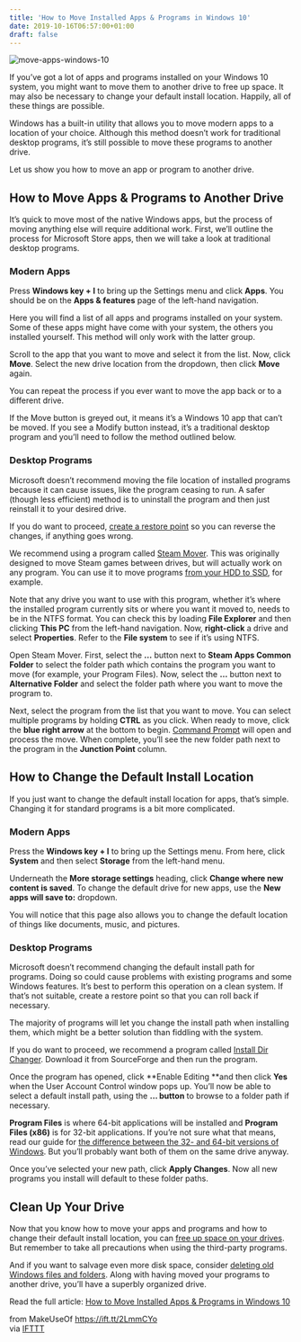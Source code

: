 ```yaml
---
title: 'How to Move Installed Apps & Programs in Windows 10'
date: 2019-10-16T06:57:00+01:00
draft: false
---
```


![move-apps-windows-10](https://static.makeuseof.com/wp-content/uploads/2016/02/move-apps-windows-10.jpg)

If you’ve got a lot of apps and programs installed on your Windows 10 system, you might want to move them to another drive to free up space. It may also be necessary to change your default install location. Happily, all of these things are possible.

Windows has a built-in utility that allows you to move modern apps to a location of your choice. Although this method doesn’t work for traditional desktop programs, it’s still possible to move these programs to another drive.

Let us show you how to move an app or program to another drive.

How to Move Apps & Programs to Another Drive
--------------------------------------------

It’s quick to move most of the native Windows apps, but the process of moving anything else will require additional work. First, we’ll outline the process for Microsoft Store apps, then we will take a look at traditional desktop programs.

### Modern Apps

Press **Windows key + I** to bring up the Settings menu and click **Apps**. You should be on the **Apps & features** page of the left-hand navigation.

Here you will find a list of all apps and programs installed on your system. Some of these apps might have come with your system, the others you installed yourself. This method will only work with the latter group.

Scroll to the app that you want to move and select it from the list. Now, click **Move**. Select the new drive location from the dropdown, then click **Move** again.

You can repeat the process if you ever want to move the app back or to a different drive.

If the Move button is greyed out, it means it’s a Windows 10 app that can’t be moved. If you see a Modify button instead, it’s a traditional desktop program and you’ll need to follow the method outlined below.

### Desktop Programs

Microsoft doesn’t recommend moving the file location of installed programs because it can cause issues, like the program ceasing to run. A safer (though less efficient) method is to uninstall the program and then just reinstall it to your desired drive.

If you do want to proceed, [create a restore point](//www.makeuseof.com/tag/system-restore-factory-reset-work-windows-10/) so you can reverse the changes, if anything goes wrong.

We recommend using a program called [Steam Mover](http://www.traynier.com/software/steammover). This was originally designed to move Steam games between drives, but will actually work on any program. You can use it to move programs [from your HDD to SSD](//www.makeuseof.com/tag/hard-drives-ssds-flash-drives-how-long-will-your-storage-media-last/), for example.

Note that any drive you want to use with this program, whether it’s where the installed program currently sits or where you want it moved to, needs to be in the NTFS format. You can check this by loading **File Explorer** and then clicking **This PC** from the left-hand navigation. Now, **right-click** a drive and select **Properties**. Refer to the **File system** to see if it’s using NTFS.

Open Steam Mover. First, select the **…** button next to **Steam Apps Common Folder** to select the folder path which contains the program you want to move (for example, your Program Files). Now, select the **…** button next to **Alternative Folder** and select the folder path where you want to move the program to.

Next, select the program from the list that you want to move. You can select multiple programs by holding **CTRL** as you click. When ready to move, click the **blue right arrow** at the bottom to begin. [Command Prompt](//www.makeuseof.com/tag/7-common-tasks-windows-command-prompt-makes-quick-easy/ "7 Common Tasks The Windows Command Prompt Makes Quick & Easy") will open and process the move. When complete, you’ll see the new folder path next to the program in the **Junction Point** column.

How to Change the Default Install Location
------------------------------------------

If you just want to change the default install location for apps, that’s simple. Changing it for standard programs is a bit more complicated.

### Modern Apps

Press the **Windows key + I** to bring up the Settings menu. From here, click **System** and then select **Storage** from the left-hand menu.

Underneath the **More storage settings** heading, click **Change where new content is saved**. To change the default drive for new apps, use the **New apps will save to:** dropdown.

You will notice that this page also allows you to change the default location of things like documents, music, and pictures.

### Desktop Programs

Microsoft doesn’t recommend changing the default install path for programs. Doing so could cause problems with existing programs and some Windows features. It’s best to perform this operation on a clean system. If that’s not suitable, create a restore point so that you can roll back if necessary.

The majority of programs will let you change the install path when installing them, which might be a better solution than fiddling with the system.

If you do want to proceed, we recommend a program called [Install Dir Changer](http://sourceforge.net/projects/install-dir-changer/). Download it from SourceForge and then run the program.

Once the program has opened, click **Enable Editing **and then click **Yes** when the User Account Control window pops up. You’ll now be able to select a default install path, using the **… button** to browse to a folder path if necessary.

**Program Files** is where 64-bit applications will be installed and **Program Files (x86)** is for 32-bit applications. If you’re not sure what that means, read our guide for [the difference between the 32- and 64-bit versions of Windows](//www.makeuseof.com/tag/difference-32-bit-64-bit-windows/). But you’ll probably want both of them on the same drive anyway.

Once you’ve selected your new path, click **Apply Changes**. Now all new programs you install will default to these folder paths.

Clean Up Your Drive
-------------------

Now that you know how to move your apps and programs and how to change their default install location, you can [free up space on your drives](//www.makeuseof.com/tag/low-disk-space-5-native-windows-tools-free-storage-space/ "Low Disk Space? 5 Native Windows Tools To Free Up Storage Space"). But remember to take all precautions when using the third-party programs.

And if you want to salvage even more disk space, consider [deleting old Windows files and folders](//www.makeuseof.com/tag/delete-windows-files-folders/). Along with having moved your programs to another drive, you’ll have a superbly organized drive.

Read the full article: [How to Move Installed Apps & Programs in Windows 10](https://www.makeuseof.com/tag/move-installed-apps-programs-windows-10/)

  
  
from MakeUseOf https://ift.tt/2LmmCYo  
via [IFTTT](https://ifttt.com/?ref=da&site=blogger)